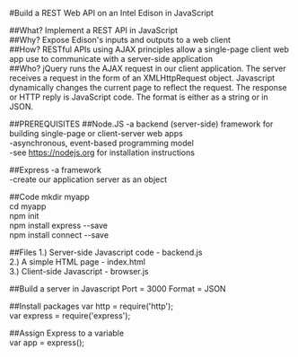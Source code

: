 #Build a REST Web API on an Intel Edison in JavaScript

##What? 
Implement a REST API in JavaScript    
##Why? 
Expose Edison's inputs and outputs to a web client   
##How? 
RESTful APIs using AJAX principles allow a single-page client web app use to communicate with a server-side application    
##Who? 
jQuery runs the AJAX request in our client application. The server receives a request in the form of an XMLHttpRequest object. Javascript dynamically changes the current page to reflect the request. The response or HTTP reply is JavaScript code. The format is either as a string or in JSON.    

##PREREQUISITES
##Node.JS
  -a backend (server-side) framework for building single-page or client-server web apps   
  -asynchronous, event-based programming model    
  -see https://nodejs.org for installation instructions   
  
##Express
  -a framework        
  -create our application server as an object
  
##Code
mkdir myapp   
cd myapp    
npm init    
npm install express --save    
npm install connect --save    

##Files
1.) Server-side Javascript code - backend.js    
2.) A simple HTML page - index.html   
3.) Client-side Javascript - browser.js    

##Build a server in Javascript
  Port = 3000 
  Format = JSON
  
##Install packages
  var http = require('http');          
  var express = require('express');
  
##Assign Express to a variable  
  var app = express();

  
